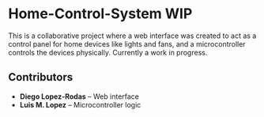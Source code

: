 # Home-Control-System WIP
This is a collaborative project where a web interface was created to act as a control panel for home devices like lights and fans, and a microcontroller controls the devices physically. Currently a work in progress.

## Contributors
- **Diego Lopez-Rodas** – Web interface
- **Luis M. Lopez** – Microcontroller logic

